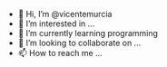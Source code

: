 - 👋 Hi, I’m @vicentemurcia
- 👀 I’m interested in ...
- 🌱 I’m currently learning programming
- 💞️ I’m looking to collaborate on ...
- 📫 How to reach me ...

<!---
vicentemurcia/vicentemurcia is a ✨ special ✨ repository because its `README.md` (this file) appears on your GitHub profile.
You can click the Preview link to take a look at your changes.
--->
